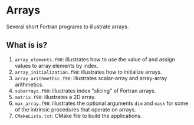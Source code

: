 # Arrays

Several short Fortran programs to illustrate arrays.

## What is is?

1. `array_elements.f90`: illustrates how to use the value of and assign
   values to array elements by index.
1. `array_initialization.f90`: illustrates how to initialize arrays.
1. `array_arithmethic.f90`: illustrates scalar-array and array-array arithmetics.
1. `subarrays.f90`: illustrates index "slicing" of Fortran arrays.
1. `matrix.f90`: illustrates a 2D array.
1. `max_array.f90`: illustrates the optional arguments `dim` and `mask` for
   some of the intrinsic procedures that operate on arrays.
1. `CMakeLists.txt`: CMake file to build the applications.
